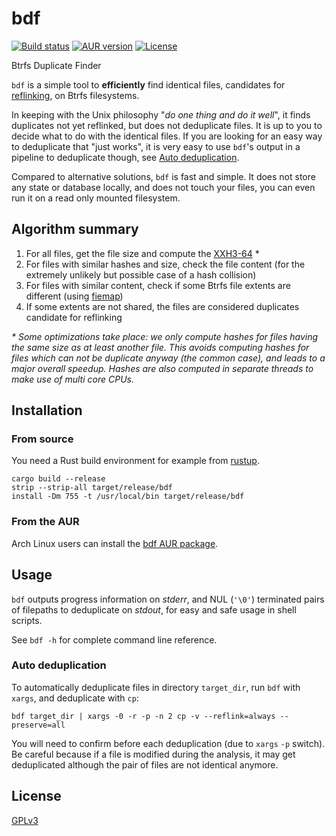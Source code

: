 # bdf

[![Build status](https://github.com/desbma/bdf/actions/workflows/ci.yml/badge.svg)](https://github.com/desbma/bdf/actions)
[![AUR version](https://img.shields.io/aur/version/bdf.svg?style=flat)](https://aur.archlinux.org/packages/bdf/)
[![License](https://img.shields.io/github/license/desbma/bdf.svg?style=flat)](https://github.com/desbma/bdf/blob/master/LICENSE)

Btrfs Duplicate Finder

`bdf` is a simple tool to **efficiently** find identical files, candidates for [reflinking](https://btrfs.readthedocs.io/en/latest/Reflink.html), on Btrfs filesystems.

In keeping with the Unix philosophy "_do one thing and do it well_", it finds duplicates not yet reflinked, but does not deduplicate files. It is up to you to decide what to do with the identical files. If you are looking for an easy way to deduplicate that "just works", it is very easy to use `bdf`'s output in a pipeline to deduplicate though, see [Auto deduplication](#auto-deduplication).

Compared to alternative solutions, `bdf` is fast and simple. It does not store any state or database locally, and does not touch your files, you can even run it on a read only mounted filesystem.

## Algorithm summary

1. For all files, get the file size and compute the [XXH3-64](https://github.com/Cyan4973/xxHash) \*
2. For files with similar hashes and size, check the file content (for the extremely unlikely but possible case of a hash collision)
3. For files with similar content, check if some Btrfs file extents are different (using [fiemap](https://www.kernel.org/doc/html/latest/filesystems/fiemap.html))
4. If some extents are not shared, the files are considered duplicates candidate for reflinking

_\* Some optimizations take place: we only compute hashes for files having the same size as at least another file. This avoids computing hashes for files which can not be duplicate anyway (the common case), and leads to a major overall speedup. Hashes are also computed in separate threads to make use of multi core CPUs._

## Installation

### From source

You need a Rust build environment for example from [rustup](https://rustup.rs/).

```
cargo build --release
strip --strip-all target/release/bdf
install -Dm 755 -t /usr/local/bin target/release/bdf
```

### From the AUR

Arch Linux users can install the [bdf AUR package](https://aur.archlinux.org/packages/bdf/).

## Usage

`bdf` outputs progress information on _stderr_, and NUL (`'\0'`) terminated pairs of filepaths to deduplicate on _stdout_, for easy and safe usage in shell scripts.

See `bdf -h` for complete command line reference.

### Auto deduplication

To automatically deduplicate files in directory `target_dir`, run `bdf` with `xargs`, and deduplicate with `cp`:

```
bdf target_dir | xargs -0 -r -p -n 2 cp -v --reflink=always --preserve=all
```

You will need to confirm before each deduplication (due to `xargs` `-p` switch). Be careful because if a file is modified during the analysis, it may get deduplicated although the pair of files are not identical anymore.

## License

[GPLv3](./LICENSE)
